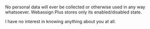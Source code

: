 No personal data will ever be collected or otherwise used in any way whatsoever. Webassign Plus stores only its enabled/disabled state.

I have no interest in knowing anything about you at all.

